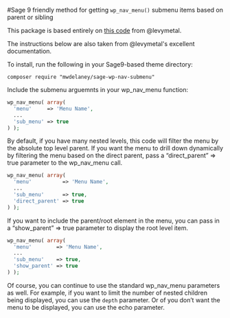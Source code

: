 #Sage 9 friendly method for getting `wp_nav_menu()` submenu items based on parent or sibling

This package is based entirely on [this code](https://christianvarga.com/how-to-get-submenu-items-from-a-wordpress-menu-based-on-parent-or-sibling/) from @levymetal.

The instructions below are also taken from @levymetal's excellent documentation.

To install, run the following in your Sage9-based theme directory:

```
composer require "mwdelaney/sage-wp-nav-submenu"
```

Include the submenu arguemnts in your wp_nav_menu function:

```php
wp_nav_menu( array(
  'menu'     => 'Menu Name',
  ...
  'sub_menu' => true
) );
```

By default, if you have many nested levels, this code will filter the menu by the absolute top level parent. If you want the menu to drill down dynamically by filtering the menu based on the direct parent, pass a “direct_parent” => true parameter to the wp_nav_menu call.

```php
wp_nav_menu( array(
  'menu'          => 'Menu Name',
  ...
  'sub_menu'      => true,
  'direct_parent' => true
) );
```

If you want to include the parent/root element in the menu, you can pass in a “show_parent” => true parameter to display the root level item.

```php
wp_nav_menu( array(
  'menu'        => 'Menu Name',
  ...
  'sub_menu'    => true,
  'show_parent' => true
) );
```

Of course, you can continue to use the standard wp_nav_menu parameters as well. For example, if you want to limit the number of nested children being displayed, you can use the `depth` parameter. Or of you don’t want the menu to be displayed, you can use the echo parameter.